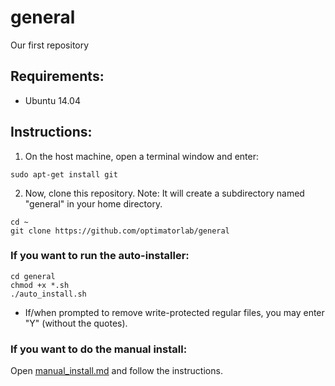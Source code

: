 # general
Our first repository

## Requirements:
- Ubuntu 14.04

## Instructions:
1) On the host machine, open a terminal window and enter:
```
sudo apt-get install git
```

2) Now, clone this repository.  Note:  It will create a subdirectory named "general" in your home directory.
```
cd ~
git clone https://github.com/optimatorlab/general
```

### If you want to run the auto-installer:
```
cd general
chmod +x *.sh
./auto_install.sh
```

- If/when prompted to remove write-protected regular files, you may enter "Y" (without the quotes).

### If you want to do the manual install:
Open [manual_install.md](manual_install.md) and follow the instructions.



